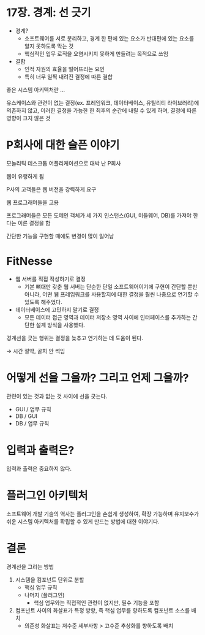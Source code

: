 # 17장. 경계: 선 긋기

- 경계?
    - 소프트웨어를 서로 분리하고, 경계 한 편에 있는 요소가 반대편에 있는 요소를 알지 못하도록 막는 것
    - 핵심적인 업무 로직을 오염시키지 못하게 만들려는 목적으로 쓰임
- 결합
    - 인적 자원의 효율을 떨어뜨리는 요인
    - 특히 너무 일찍 내려진 결정에 따른 결합

좋은 시스템 아키텍처란 ...

유스케이스와 관련이 없는 결정(ex. 프레임워크, 데이터베이스, 유틸리티 라이브러리)에 의존하지 않고, 이러한 결정을 가능한 한 최후의 순간에 내릴 수 있게 하며, 결정에 따른 영향이 크지 않은 것

# P회사에 대한 슬픈 이야기

모놀리틱 데스크톱 어플리케이션으로 대박 난 P회사

웹이 유행하게 됨

P사의 고객들은 웹 버전을 강력하게 요구

웹 프로그래머들을 고용

프로그래머들은 모든 도메인 객체가 세 가지 인스턴스(GUI, 미들웨어, DB)를 가져야 한다는 이른 결정을 함

간단한 기능을 구현할 때에도 변경이 많이 일어남

# FitNesse

- 웹 서버를 직접 작성하기로 결정
    - 기본 뼈대만 갖춘 웹 서버는 단순한 단일 소프트웨어이기에 구현이 간단할 뿐만 아니라, 어떤 웹 프레임워크를 사용할지에 대한 결정을 훨씬 나중으로 연기할 수 있도록 해주었다.
- 데이터베이스에 고민하지 말기로 결정
    - 모든 데이터 접근 영역과 데이터 저장소 영역 사이에 인터페이스를 추가하는 간단한 설계 방식을 사용했다.

경계선을 긋는 행위는 결정을 늦추고 연기하는 데 도움이 된다. 

→ 시간 절약, 골치 안 썩임

# 어떻게 선을 그을까? 그리고 언제 그을까?

관련이 있는 것과 없는 것 사이에 선을 긋는다.

- GUI / 업무 규칙
- DB / GUI
- DB / 업무 규칙

# 입력과 출력은?

입력과 출력은 중요하지 않다.

# 플러그인 아키텍처

소프트웨어 개발 기술의 역사는 플러그인을 손쉽게 생성하여, 확장 가능하며 유지보수가 쉬운 시스템 아키텍처를 확립할 수 있게 만드는 방법에 대한 이야기다.

# 결론

경계선을 그리는 방법

1. 시스템을 컴포넌트 단위로 분할
    - 핵심 업무 규칙
    - 나머지 (플러그인)
        - 핵심 업무와는 직접적인 관련이 없지만, 필수 기능을 포함
2. 컴포넌트 사이의 화살표가 특정 방향, 즉 핵심 업무를 향하도록 컴포넌트 소스를 배치
    - 의존성 화살표는 저수준 세부사항 > 고수준 추상화를 향하도록 배치